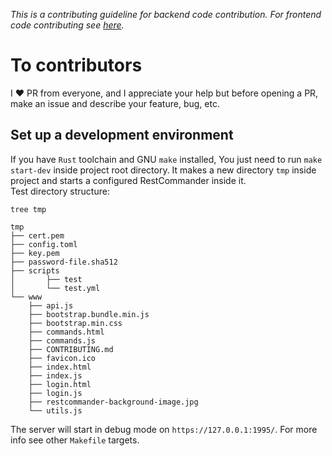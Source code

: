 _This is a contributing guideline for backend code contribution. For frontend code contributing see [here](https://github.com/pouriya/restcommander/blob/master/www/CONTRIBUTING.md)._  

# To contributors
I ❤️ PR from everyone, and I appreciate your help but before opening a PR, make an issue and describe your feature, bug, etc.  


## Set up a development environment
If you have `Rust` toolchain and GNU `make` installed, You just need to run `make start-dev` inside project root directory. It makes a new directory `tmp` inside project and starts a configured RestCommander inside it.  
Test directory structure:  
```shell
tree tmp
```
```text
tmp
├── cert.pem
├── config.toml
├── key.pem
├── password-file.sha512
├── scripts
│       ├── test
│       └── test.yml
└── www
    ├── api.js
    ├── bootstrap.bundle.min.js
    ├── bootstrap.min.css
    ├── commands.html
    ├── commands.js
    ├── CONTRIBUTING.md
    ├── favicon.ico
    ├── index.html
    ├── index.js
    ├── login.html
    ├── login.js
    ├── restcommander-background-image.jpg
    └── utils.js
```
The server will start in debug mode on `https://127.0.0.1:1995/`. For more info see other `Makefile` targets.  
